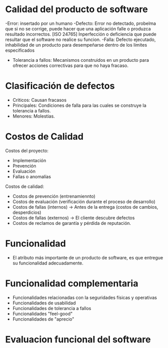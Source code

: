 # Calidad del producto de software

-Error: insertado por un humano
-Defecto: Error no detectado, probelma que si no se corrige, puede hacer que una aplicación falle o
	produzca resultado incorrectos. [ISO 24765]
	Inperfección o deficiencia que puede resultar que el software no realice su funcion.
-Falla: Defecto ejecutado, inhabilidad de un producto para desempeñarse dentro de los limites especificados

- Tolerancia a fallos: Mecanismos construidos en un producto para ofrecer acciones correctivas 
	para que no haya fracaso.
	
# Clasificación de defectos

- Criticos: Causan fracasos
- Principales: Condiciones de falla para las cuales se construye la tolerancia a fallos.
- Menores: Molestias.

# Costos de Calidad

Costos del proyecto:

- Implementación
- Prevención
- Evaluación
- Fallas o anomalías

Costos de calidad:

- Costos de prevención (entrenamiennto)
- Costos de evaluación (verificación durante el proceso de desarrollo)
- Costos de fallas (internos) -> Antes de la entrega (costos de cambios, desperdicios)
- Costos de fallas (externos) -> El cliente descubre defectos
- Costos de reclamos de garantía y pérdida de reputación.

# Funcionalidad

- El atributo más importante de un producto de software, es que entregue su funcionalidad 
	adecuadamente.
	
# Funcionalidad complementaria

- Funcionalidades relacionadas con la seguridades físicas y operativas
- Funcionalidades de usabilidad
- Funcionalidades de tolerancia a fallos
- Funcionalidades "feel-good"
- Funcionalidades de "aprecio"

# Evaluacion funcional del software


